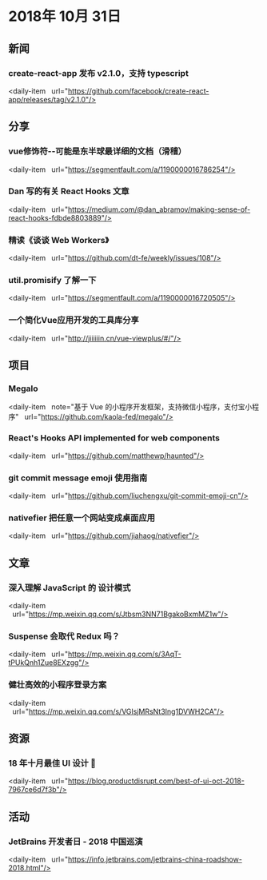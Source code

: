 # 2018年 10月 31日

## 新闻

### create-react-app 发布 v2.1.0，支持 typescript

<daily-item
  url="https://github.com/facebook/create-react-app/releases/tag/v2.1.0"/>

## 分享

### vue修饰符--可能是东半球最详细的文档（滑稽）

<daily-item
  url="https://segmentfault.com/a/1190000016786254"/>

### Dan 写的有关 React Hooks 文章

<daily-item
  url="https://medium.com/@dan_abramov/making-sense-of-react-hooks-fdbde8803889"/>

### 精读《谈谈 Web Workers》

<daily-item
  url="https://github.com/dt-fe/weekly/issues/108"/>

### util.promisify 了解一下

<daily-item
  url="https://segmentfault.com/a/1190000016720505"/>

### 一个简化Vue应用开发的工具库分享

<daily-item
  url="http://jiiiiiin.cn/vue-viewplus/#/"/>

## 项目

### Megalo

<daily-item
  note="基于 Vue 的小程序开发框架，支持微信小程序，支付宝小程序"
  url="https://github.com/kaola-fed/megalo"/>

### React's Hooks API implemented for web components

<daily-item
  url="https://github.com/matthewp/haunted"/>

### git commit message emoji 使用指南

<daily-item
  url="https://github.com/liuchengxu/git-commit-emoji-cn"/>

### nativefier 把任意一个网站变成桌面应用

<daily-item
  url="https://github.com/jiahaog/nativefier"/>

## 文章

### 深入理解 JavaScript 的 设计模式

<daily-item
  url="https://mp.weixin.qq.com/s/Jtbsm3NN71BgakoBxmMZ1w"/>

### Suspense 会取代 Redux 吗？

<daily-item
  url="https://mp.weixin.qq.com/s/3AqT-tPUkQnh1Zue8EXzgg"/>

### 健壮高效的小程序登录方案

<daily-item
  url="https://mp.weixin.qq.com/s/VGIsjMRsNt3Ing1DVWH2CA"/>

## 资源

### 18 年十月最佳 UI 设计 🚀

<daily-item
  url="https://blog.productdisrupt.com/best-of-ui-oct-2018-7967ce6d7f3b"/>

## 活动

### JetBrains 开发者日 - 2018 中国巡演

<daily-item
  url="https://info.jetbrains.com/jetbrains-china-roadshow-2018.html"/>

<daily-footer/>